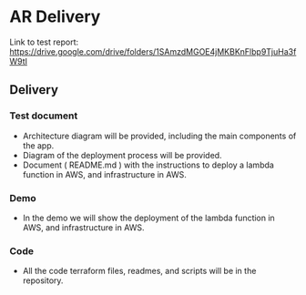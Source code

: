 # AR Delivery

Link to test report: https://drive.google.com/drive/folders/1SAmzdMGOE4jMKBKnFlbp9TjuHa3fW9tI

## Delivery

### Test document

- Architecture diagram will be provided, including the main components of the app.
- Diagram of the deployment process will be provided.
- Document ( README.md ) with the instructions to deploy a lambda function in AWS, and infrastructure in AWS.

### Demo

- In the demo we will show the deployment of the lambda function in AWS, and infrastructure in AWS.

### Code

- All the code terraform files, readmes, and scripts will be in the repository.
